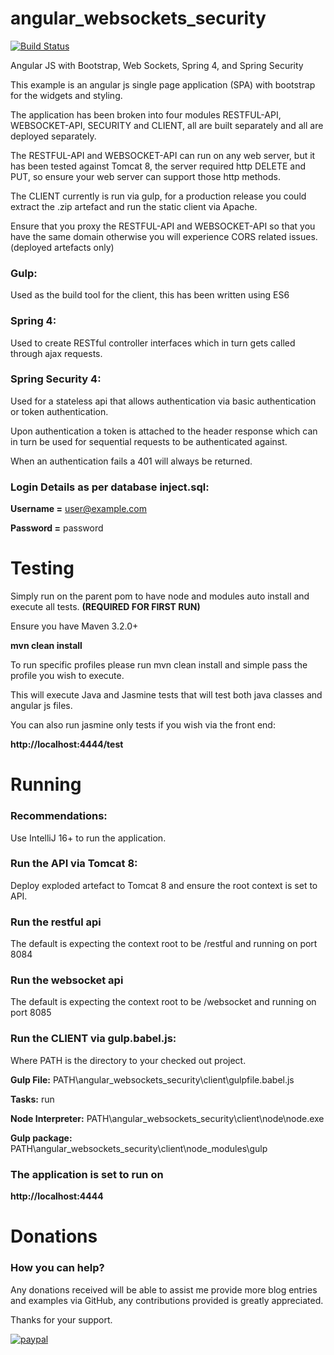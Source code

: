 angular_websockets_security
===========================

[![Build Status](https://travis-ci.org/Rob-Leggett/angular_websockets_security.svg?branch=master)](https://travis-ci.org/Rob-Leggett/angular_websockets_security)

Angular JS with Bootstrap, Web Sockets, Spring 4, and Spring Security

This example is an angular js single page application (SPA) with bootstrap for the widgets and styling.

The application has been broken into four modules RESTFUL-API, WEBSOCKET-API, SECURITY and CLIENT, all are built separately and all are deployed separately.

The RESTFUL-API and WEBSOCKET-API can run on any web server, but it has been tested against Tomcat 8, the server required http DELETE and PUT, so ensure your web server can support those http methods.

The CLIENT currently is run via gulp, for a production release you could extract the .zip artefact and run the static client via Apache.

Ensure that you proxy the RESTFUL-API and WEBSOCKET-API so that you have the same domain otherwise you will experience CORS related issues. (deployed artefacts only)

### Gulp:
Used as the build tool for the client, this has been written using ES6

### Spring 4:
Used to create RESTful controller interfaces which in turn gets called through ajax requests.

### Spring Security 4:
Used for a stateless api that allows authentication via basic authentication or token authentication.

Upon authentication a token is attached to the header response which can in turn be used for sequential requests to be authenticated against.

When an authentication fails a 401 will always be returned.

### Login Details as per database inject.sql:
**Username =** user@example.com

**Password =** password

Testing
====================
Simply run on the parent pom to have node and modules auto install and execute all tests. **(REQUIRED FOR FIRST RUN)**

Ensure you have Maven 3.2.0+

**mvn clean install**

To run specific profiles please run mvn clean install and simple pass the profile you wish to execute.

This will execute Java and Jasmine tests that will test both java classes and angular js files.

You can also run jasmine only tests if you wish via the front end:

**http://localhost:4444/test**

Running
====================

### Recommendations:

Use IntelliJ 16+ to run the application.

### Run the API via Tomcat 8:

Deploy exploded artefact to Tomcat 8 and ensure the root context is set to API.

### Run the restful api

The default is expecting the context root to be /restful and running on port 8084

### Run the websocket api

The default is expecting the context root to be /websocket and running on port 8085

### Run the CLIENT via gulp.babel.js:

Where PATH is the directory to your checked out project.

**Gulp File:** PATH\angular_websockets_security\client\gulpfile.babel.js

**Tasks:** run

**Node Interpreter:** PATH\angular_websockets_security\client\node\node.exe

**Gulp package:** PATH\angular_websockets_security\client\node_modules\gulp

### The application is set to run on

**http://localhost:4444**

Donations
====================

### How you can help?

Any donations received will be able to assist me provide more blog entries and examples via GitHub, any contributions provided is greatly appreciated.

Thanks for your support.

[![paypal](https://www.paypal.com/en_US/i/btn/btn_donateCC_LG.gif)](https://www.paypal.com/cgi-bin/webscr?cmd=_donations&business=EV2ZLZBABFJ34&lc=AU&item_name=Research%20%26%20Development&currency_code=AUD&bn=PP%2dDonationsBF%3abtn_donateCC_LG%2egif%3aNonHosted)

